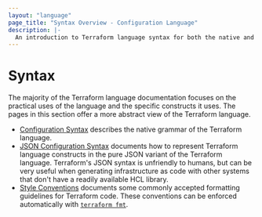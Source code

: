 ```yaml
---
layout: "language"
page_title: "Syntax Overview - Configuration Language"
description: |-
  An introduction to Terraform language syntax for both the native and JSON variants as well as formatting conventions.
---
```


# Syntax

The majority of the Terraform language documentation focuses on the practical
uses of the language and the specific constructs it uses. The pages in this
section offer a more abstract view of the Terraform language.

- [Configuration Syntax](/docs/language/syntax/configuration.html) describes the native
  grammar of the Terraform language.
- [JSON Configuration Syntax](/docs/language/syntax/json.html) documents
  how to represent Terraform language constructs in the pure JSON variant of the
  Terraform language. Terraform's JSON syntax is unfriendly to humans, but can
  be very useful when generating infrastructure as code with other systems that
  don't have a readily available HCL library.
- [Style Conventions](/docs/language/syntax/style.html) documents some commonly
  accepted formatting guidelines for Terraform code. These conventions can be
  enforced automatically with [`terraform fmt`](/docs/cli/commands/fmt.html).
